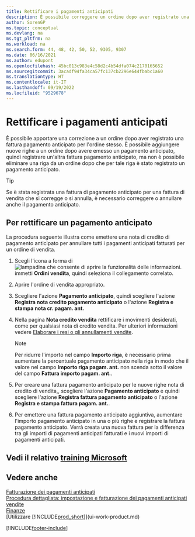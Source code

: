 ```yaml
---
title: Rettificare i pagamenti anticipati
description: È possibile correggere un ordine dopo aver registrato una fattura di pagamento anticipato per l'ordine e aggiungere nuove righe a un ordine dopo aver emesso un pagamento anticipato.
author: SorenGP
ms.topic: conceptual
ms.devlang: na
ms.tgt_pltfrm: na
ms.workload: na
ms.search.form: 44, 48, 42, 50, 52, 9305, 9307
ms.date: 06/16/2021
ms.author: edupont
ms.openlocfilehash: 45bc013c983e4c58d2c4b54dfa074c2170165652
ms.sourcegitcommit: 3acadf94fa34ca57fc137cb2296e644fbabc1a60
ms.translationtype: HT
ms.contentlocale: it-IT
ms.lasthandoff: 09/19/2022
ms.locfileid: "9529678"
---
```

# <a name="correct-prepayments"></a>Rettificare i pagamenti anticipati

È possibile apportare una correzione a un ordine dopo aver registrato una fattura pagamento anticipato per l'ordine stesso. È possibile aggiungere nuove righe a un ordine dopo avere emesso un pagamento anticipato, quindi registrare un'altra fattura pagamento anticipato, ma non è possibile eliminare una riga da un ordine dopo che per tale riga è stato registrato un pagamento anticipato.  

> [!TIP]
> Se è stata registrata una fattura di pagamento anticipato per una fattura di vendita che si corregge o si annulla, è necessario correggere o annullare anche il pagamento anticipato.

## <a name="to-correct-a-prepayment"></a>Per rettificare un pagamento anticipato

La procedura seguente illustra come emettere una nota di credito di pagamento anticipato per annullare tutti i pagamenti anticipati fatturati per un ordine di vendita.  

1. Scegli l'icona a forma di ![lampadina che consente di aprire la funzionalità delle informazioni.](media/ui-search/search_small.png "Dimmi cosa vuoi fare") immetti **Ordini vendita**, quindi seleziona il collegamento correlato.  
2. Aprire l'ordine di vendita appropriato.
3. Scegliere l'azione **Pagamento anticipato**, quindi scegliere l'azione **Registra nota credito pagamento anticipato** o l'azione **Registra e stampa nota cr. pagam. ant.**  
4. Nella pagina **Nota credito vendita** rettificare i movimenti desiderati, come per qualsiasi nota di credito vendita. Per ulteriori informazioni vedere [Elaborare i resi o gli annullamenti vendite](sales-how-process-sales-returns-cancellations.md).  

    > [!NOTE]  
    > Per ridurre l'importo nel campo **Importo riga**, è necessario prima aumentare la percentuale pagamento anticipato nella riga in modo che il valore nel campo **Importo riga pagam. ant.** non scenda sotto il valore del campo **Fattura importo pagam. ant.**.

5. Per creare una fattura pagamento anticipato per le nuove righe nota di credito di vendita,, scegliere l'azione **Pagamento anticipato** e quindi scegliere l'azione **Registra fattura pagamento anticipato** o l'azione **Registra e stampa fattura pagam. ant.**.  
6. Per emettere una fattura pagamento anticipato aggiuntiva, aumentare l'importo pagamento anticipato in una o più righe e registrare la fattura pagamento anticipato. Verrà creata una nuova fattura per la differenza tra gli importi di pagamenti anticipati fatturati e i nuovi importi di pagamenti anticipati.  

## <a name="see-related-microsoft-training"></a>Vedi il relativo [training Microsoft](/training/modules/prepayment-invoices-dynamics-365-business-central/)

## <a name="see-also"></a>Vedere anche

[Fatturazione dei pagamenti anticipati](finance-invoice-prepayments.md)  
[Procedura dettagliata: impostazione e fatturazione dei pagamenti anticipati vendite](walkthrough-setting-up-and-invoicing-sales-prepayments.md)  
[Finanze](finance.md)  
[Utilizzare [!INCLUDE[prod_short](includes/prod_short.md)]](ui-work-product.md)  


[!INCLUDE[footer-include](includes/footer-banner.md)]
